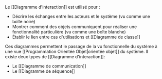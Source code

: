 Le [[Diagramme d'interaction]] est utilisé pour :
- Décrire les échanges entre les acteurs et le système (vu comme une boîte noire)
- Montrer comment des objets communiquent pour réaliser une fonctionnalité particulière (vu comme une boîte blanche)
- Établir le lien entre cas d'utilisations et [[Diagramme de classe]]

Ces diagrammes permettent le passage de la vu fonctionnelle du système à une vue [[Programmation Orientée Objet|orientée objet]] du système. Il existe deux types de [[Diagramme d'interaction]]:
- Le [[Diagramme de communication]]
- Le [[Diagramme de séquence]]